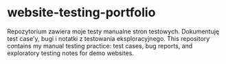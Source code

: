 # website-testing-portfolio
Repozytorium zawiera moje testy manualne stron testowych. Dokumentuję test case'y, bugi i notatki z testowania eksploracyjnego.  This repository contains my manual testing practice: test cases, bug reports, and exploratory testing notes for demo websites.
